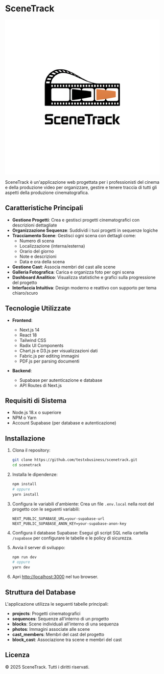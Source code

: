 # SceneTrack

![SceneTrack Logo](/public/scenetrack_logo.png)

SceneTrack è un'applicazione web progettata per i professionisti del cinema e della produzione video per organizzare, gestire e tenere traccia di tutti gli aspetti della produzione cinematografica.

## Caratteristiche Principali

- **Gestione Progetti**: Crea e gestisci progetti cinematografici con descrizioni dettagliate
- **Organizzazione Sequenze**: Suddividi i tuoi progetti in sequenze logiche
- **Tracciamento Scene**: Gestisci ogni scena con dettagli come:
  - Numero di scena
  - Localizzazione (interna/esterna)
  - Orario del giorno
  - Note e descrizioni
  - Data e ora della scena
- **Gestione Cast**: Associa membri del cast alle scene
- **Galleria Fotografica**: Carica e organizza foto per ogni scena
- **Dashboard Analitico**: Visualizza statistiche e grafici sulla progressione del progetto
- **Interfaccia Intuitiva**: Design moderno e reattivo con supporto per tema chiaro/scuro

## Tecnologie Utilizzate

- **Frontend**:
  - Next.js 14
  - React 18
  - Tailwind CSS
  - Radix UI Components
  - Chart.js e D3.js per visualizzazioni dati
  - Fabric.js per editing immagini
  - PDF.js per parsing documenti

- **Backend**:
  - Supabase per autenticazione e database
  - API Routes di Next.js

## Requisiti di Sistema

- Node.js 18.x o superiore
- NPM o Yarn
- Account Supabase (per database e autenticazione)

## Installazione

1. Clona il repository:
   ```bash
   git clone https://github.com/testxbusiness/scenetrack.git
   cd scenetrack
   ```

2. Installa le dipendenze:
   ```bash
   npm install
   # oppure
   yarn install
   ```

3. Configura le variabili d'ambiente:
   Crea un file `.env.local` nella root del progetto con le seguenti variabili:
   ```
   NEXT_PUBLIC_SUPABASE_URL=your-supabase-url
   NEXT_PUBLIC_SUPABASE_ANON_KEY=your-supabase-anon-key
   ```

4. Configura il database Supabase:
   Esegui gli script SQL nella cartella `/supabase` per configurare le tabelle e le policy di sicurezza.

5. Avvia il server di sviluppo:
   ```bash
   npm run dev
   # oppure
   yarn dev
   ```

6. Apri [http://localhost:3000](http://localhost:3000) nel tuo browser.

## Struttura del Database

L'applicazione utilizza le seguenti tabelle principali:

- **projects**: Progetti cinematografici
- **sequences**: Sequenze all'interno di un progetto
- **blocks**: Scene individuali all'interno di una sequenza
- **photos**: Immagini associate alle scene
- **cast_members**: Membri del cast del progetto
- **block_cast**: Associazione tra scene e membri del cast

## Licenza

© 2025 SceneTrack. Tutti i diritti riservati.

